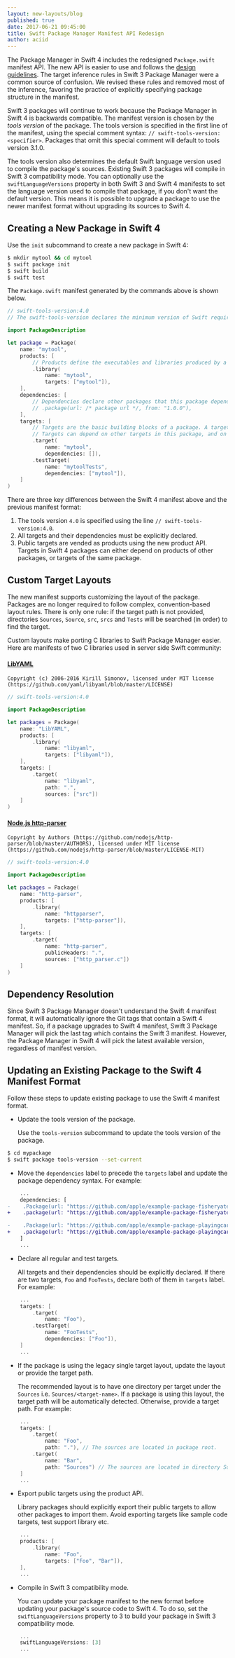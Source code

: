```yaml
---
layout: new-layouts/blog
published: true
date: 2017-06-21 09:45:00
title: Swift Package Manager Manifest API Redesign
author: aciid
---
```


The Package Manager in Swift 4 includes the redesigned `Package.swift` manifest
API.  The new API is easier to use and follows the [design guidelines](/documentation/api-design-guidelines/).  The target
inference rules in Swift 3 Package Manager were a common source of confusion. We
revised these rules and removed most of the inference, favoring the practice of
explicitly specifying package structure in the manifest.

Swift 3 packages will continue to work because the Package Manager in Swift 4 is
backwards compatible.  The manifest version is chosen by the _tools version_ of
the package. The tools version is specified in the first line of the manifest,
using the special comment syntax: `// swift-tools-version:<specifier>`.
Packages that omit this special comment will default to tools version 3.1.0.

The tools version also determines the default Swift language version used to
compile the package's sources. Existing Swift 3 packages will compile in Swift
3 compatibility mode.  You can optionally use the `swiftLanguageVersions`
property in both Swift 3 and Swift 4 manifests to set the language version used
to compile that package, if you don't want the default version.  This means it
is possible to upgrade a package to use the newer manifest format without
upgrading its sources to Swift 4.

## Creating a New Package in Swift 4

Use the `init` subcommand to create a new package in Swift 4:

~~~sh
$ mkdir mytool && cd mytool
$ swift package init
$ swift build
$ swift test
~~~

The `Package.swift` manifest generated by the commands above is shown below.

~~~swift
// swift-tools-version:4.0
// The swift-tools-version declares the minimum version of Swift required to build this package.

import PackageDescription

let package = Package(
    name: "mytool",
    products: [
        // Products define the executables and libraries produced by a package, and make them visible to other packages.
        .library(
            name: "mytool",
            targets: ["mytool"]),
    ],
    dependencies: [
        // Dependencies declare other packages that this package depends on.
        // .package(url: /* package url */, from: "1.0.0"),
    ],
    targets: [
        // Targets are the basic building blocks of a package. A target defines a module or a test suite.
        // Targets can depend on other targets in this package, and on products in packages which this package depends on.
        .target(
            name: "mytool",
            dependencies: []),
        .testTarget(
            name: "mytoolTests",
            dependencies: ["mytool"]),
    ]
)
~~~

There are three key differences between the Swift 4 manifest above and the
previous manifest format:

1. The tools version `4.0` is specified using the line `// swift-tools-version:4.0`.
2. All targets and their dependencies must be explicitly declared.
3. Public targets are vended as products using the new product API. Targets in
   Swift 4 packages can either depend on products of other packages, or targets
   of the same package.

## Custom Target Layouts

The new manifest supports customizing the layout of the package. Packages are no
longer required to follow complex, convention-based layout rules.  There is only
one rule: if the target path is not provided, directories `Sources`, `Source`,
`src`, `srcs` and `Tests` will be searched (in order) to find the target.

Custom layouts make porting C libraries to Swift Package Manager easier. Here
are manifests of two C libraries used in server side Swift community:

#### [LibYAML](https://github.com/yaml/libyaml)

~~~
Copyright (c) 2006-2016 Kirill Simonov, licensed under MIT license (https://github.com/yaml/libyaml/blob/master/LICENSE)
~~~

~~~swift
// swift-tools-version:4.0

import PackageDescription

let packages = Package(
    name: "LibYAML",
    products: [
        .library(
            name: "libyaml",
            targets: ["libyaml"]),
    ],
    targets: [
        .target(
            name: "libyaml",
            path: ".",
            sources: ["src"])
    ]
)
~~~

#### [Node.js http-parser](https://github.com/nodejs/http-parser)

~~~
Copyright by Authors (https://github.com/nodejs/http-parser/blob/master/AUTHORS), licensed under MIT license (https://github.com/nodejs/http-parser/blob/master/LICENSE-MIT)
~~~

~~~swift
// swift-tools-version:4.0

import PackageDescription

let packages = Package(
    name: "http-parser",
    products: [
        .library(
            name: "httpparser",
            targets: ["http-parser"]),
    ],
    targets: [
        .target(
            name: "http-parser",
            publicHeaders: ".",
            sources: ["http_parser.c"])
    ]
)
~~~

## Dependency Resolution

Since Swift 3 Package Manager doesn't understand the Swift 4 manifest format, it
will automatically ignore the Git tags that contain a Swift 4 manifest. So, if
a package upgrades to Swift 4 manifest, Swift 3 Package Manager will pick the
last tag which contains the Swift 3 manifest. However, the Package
Manager in Swift 4 will pick the latest available version, regardless of manifest version.

## Updating an Existing Package to the Swift 4 Manifest Format

Follow these steps to update existing package to use the Swift 4 manifest format.

* Update the tools version of the package.

    Use the `tools-version` subcommand to update the tools version of the package.

~~~sh
$ cd mypackage
$ swift package tools-version --set-current
~~~

* Move the `dependencies` label to precede the `targets` label and update the
  package dependency syntax. For example:

~~~diff
    ...
    dependencies: [
-    .Package(url: "https://github.com/apple/example-package-fisheryates.git", majorVersion: 2),
+    .package(url: "https://github.com/apple/example-package-fisheryates.git", from: "2.0.0"),

-    .Package(url: "https://github.com/apple/example-package-playingcard.git", majorVersion: 3, minor: 3),
+    .package(url: "https://github.com/apple/example-package-playingcard.git", .upToNextMinor(from: "3.3.0")),
    ]
    ...
~~~

* Declare all regular and test targets.

    All targets and their dependencies should be explicitly declared. If there
    are two targets, `Foo` and `FooTests`, declare both of them in `targets`
    label. For example:

~~~swift
    ...
    targets: [
        .target(
            name: "Foo"),
        .testTarget(
            name: "FooTests",
            dependencies: ["Foo"]),
    ]
    ...
~~~

* If the package is using the legacy single target layout, update the layout or
    provide the target path.

    The recommended layout is to have one directory per target under the
    `Sources` i.e. `Sources/<target-name>`. If a package is using this layout,
    the target path will be automatically detected. Otherwise, provide a target
    path. For example:

~~~swift
    ...
    targets: [
        .target(
            name: "Foo",
            path: "."), // The sources are located in package root.
        .target(
            name: "Bar",
            path: "Sources") // The sources are located in directory Sources/.
    ]
    ...
~~~

* Export public targets using the product API.

    Library packages should explicitly export their public targets to allow
    other packages to import them. Avoid exporting targets like sample code
    targets, test support library etc.

~~~swift
    ...
    products: [
        .library(
            name: "Foo",
            targets: ["Foo", "Bar"]),
    ],
    ...
~~~

* Compile in Swift 3 compatibility mode.

    You can update your package manifest to the new format before updating your
    package's source code to Swift 4.  To do so, set the `swiftLanguageVersions`
    property to 3 to build your package in Swift 3 compatibility mode.

~~~swift
    ...
    swiftLanguageVersions: [3]
    ...
~~~
